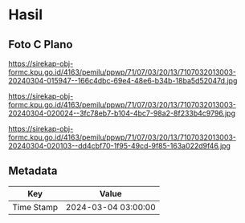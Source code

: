 # Hasil

## Foto C Plano

https://sirekap-obj-formc.kpu.go.id/4163/pemilu/ppwp/71/07/03/20/13/7107032013003-20240304-015947--166c4dbc-69e4-48e6-b34b-18ba5d52047d.jpg

https://sirekap-obj-formc.kpu.go.id/4163/pemilu/ppwp/71/07/03/20/13/7107032013003-20240304-020024--3fc78eb7-b104-4bc7-98a2-8f233b4c9796.jpg

https://sirekap-obj-formc.kpu.go.id/4163/pemilu/ppwp/71/07/03/20/13/7107032013003-20240304-020103--dd4cbf70-1f95-49cd-9f85-163a022d9f46.jpg


## Metadata

| Key        | Value               |
| ---------- | ------------------- |
| Time Stamp | 2024-03-04 03:00:00 |



